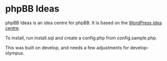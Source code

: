 # phpBB Ideas

phpBB Ideas is an idea centre for phpBB. It is based on the [WordPress idea centre](http://wordpress.org/extend/ideas/).

To install, run install.sql and create a config.php from config.sample.php.

This was built on develop, and needs a few adjustments for develop-olympus.
